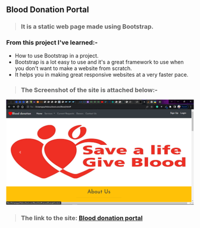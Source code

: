 ## Blood Donation Portal
> ### It is a static web page made using Bootstrap.

### From this project I've learned:-
- How to use Bootstrap in a project.
- Bootstrap is a lot easy to use and it's a great framework to use when you don't want to make a website from scratch.
- It helps you in making great responsive websites at a very faster pace.


> ### The Screenshot of the site is attached below:-

![Project-1 bootstrap ScreenShot:](ss1.png "blood donation Clone")

> ### The link to the site: [Blood donation portal](https://aim-blood-donation-portal.netlify.app/)